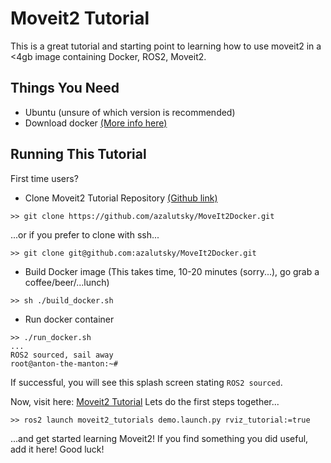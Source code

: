 # Moveit2 Tutorial 

This is a great tutorial and starting point to learning how to use moveit2 in a <4gb image containing Docker, ROS2, Moveit2.

## Things You Need

- Ubuntu (unsure of which version is recommended)
- Download docker [(More info here)](https://docs.docker.com/engine/install/ubuntu/)

## Running This Tutorial

First time users?
- Clone Moveit2 Tutorial Repository [(Github link)](https://github.com/azalutsky/MoveIt2Docker)
```
>> git clone https://github.com/azalutsky/MoveIt2Docker.git
```
...or if you prefer to clone with ssh...
```
>> git clone git@github.com:azalutsky/MoveIt2Docker.git
```

- Build Docker image (This takes time, 10-20 minutes (sorry...), go grab a coffee/beer/...lunch)
```
>> sh ./build_docker.sh
```
- Run docker container 
```
>> ./run_docker.sh 
...
ROS2 sourced, sail away
root@anton-the-manton:~# 
```
If successful, you will see this splash screen stating `ROS2 sourced`. 

Now, visit here: [Moveit2 Tutorial](https://moveit.picknik.ai/foxy/doc/quickstart_in_rviz/quickstart_in_rviz_tutorial.html)
Lets do the first steps together...
```
>> ros2 launch moveit2_tutorials demo.launch.py rviz_tutorial:=true
```

...and get started learning Moveit2! If you find something you did useful, add it here! 
Good luck! 
